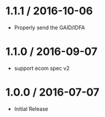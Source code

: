 
1.1.1 / 2016-10-06
==================

  * Properly send the GAID/IDFA 

1.1.0 / 2016-09-07
==================

  * support ecom spec v2

1.0.0 / 2016-07-07
===================

  * Initial Release
